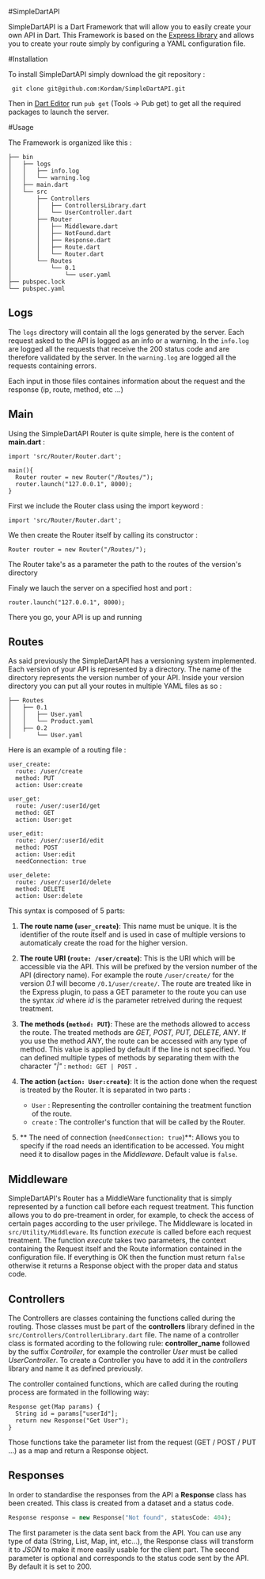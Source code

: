 #SimpleDartAPI

SimpleDartAPI is a Dart Framework that will allow you to easily create your own API in Dart.
This Framework is based on the [Express library](https://github.com/dartist/express) and allows you to create your route simply by configuring a YAML configuration file.

#Installation

To install SimpleDartAPI simply download the git repository :
```
 git clone git@github.com:Kordam/SimpleDartAPI.git
```
Then in [Dart Editor](https://www.dartlang.org/tools/editor/) run `pub get` (Tools -> Pub get) to get all the required packages to launch the server.

#Usage

The Framework is organized like this :

```
├── bin
│   ├── logs
│   │   ├── info.log
│   │   └── warning.log
│   ├── main.dart
│   └── src
│       ├── Controllers
│       │   ├── ControllersLibrary.dart
│       │   └── UserController.dart
│       ├── Router
│       │   ├── Middleware.dart
│       │   ├── NotFound.dart
│       │   ├── Response.dart
│       │   ├── Route.dart
│       │   └── Router.dart
│       └── Routes
│           └── 0.1
│               └── user.yaml
├── pubspec.lock
└── pubspec.yaml

```

## Logs

The `logs` directory will contain all the logs generated by the server. Each request asked to the API is logged as an info or a warning.
In the `info.log` are logged all the requests that receive the 200 status code and are therefore validated by the server.
In the `warning.log` are logged all the requests containing errors.

Each input in those files containes information about the request and the response (ip, route, method, etc ...)

## Main

Using the SimpleDartAPI Router is quite simple, here is the content of **main.dart** :

```
import 'src/Router/Router.dart';

main(){
  Router router = new Router("/Routes/");
  router.launch("127.0.0.1", 8000);
}
```

First we include the Router class using the import keyword :
```
import 'src/Router/Router.dart';
```

We then create the Router itself by calling its constructor :
```
Router router = new Router("/Routes/");
```
The Router take's as a parameter the path to the routes of the version's directory

Finaly we lauch the server on a specified host and port :
```
router.launch("127.0.0.1", 8000);
```

There you go, your API is up and running

## Routes

As said previously the SimpleDartAPI has a versioning system implemented.
Each version of your API is represented by a directory. The name of the directory represents the version number of your API.
Inside your version directory you can put all your routes in multiple YAML files as so :

```
├── Routes
│   ├── 0.1
│   │   ├── User.yaml
│   │   └── Product.yaml
│   ├── 0.2
│       └── User.yaml
```

Here is an example of a routing file :
```
user_create:
  route: /user/create
  method: PUT
  action: User:create

user_get:
  route: /user/:userId/get
  method: GET
  action: User:get

user_edit:
  route: /user/:userId/edit
  method: POST
  action: User:edit
  needConnection: true

user_delete:
  route: /user/:userId/delete
  method: DELETE
  action: User:delete
```

This syntax is composed of 5 parts:

1. **The route name (`user_create`)**: This name must be unique. It is the identifier of the route itself and is used in case of multiple versions to automaticaly create the road for the higher version.

2. **The route URI (`route: /user/create`)**: This is the URI which will be accessible via the API. This will be prefixed by the version number of the API (directory name). For example the route `/user/create/` for the version *0.1* will become `/0.1/user/create/`.
The route are treated like in the Express plugin, to pass a GET parameter to the route you can use the syntax *:id* where *id* is the parameter retreived during the request treatment.

3. **The methods (`method: PUT`)**: These are the methods allowed to access the route. The treated methods are *GET, POST, PUT, DELETE, ANY*. If you use the method *ANY*, the route can be accessed with any type of method. This value is applied by default if the line is not specified. 
You can defined multiple types of methods by separating them with the character *"|"* : `method: GET | POST `.

4. **The action (`action: User:create`)**: It is the action done when the request is treated by the Router. It is separated in two parts :
   * `User` : Representing the controller containing the treatment function of the route.
   * `create` : The controller's function that will be called by the Router.

5. ** The need of connection (`needConnection: true`)**: Allows you to specify if the road needs an identification to be accessed. You might need it to disallow pages in the *Middleware*. Default value is `false`.

## Middleware

SimpleDartAPI's Router has a MiddleWare functionality that is simply represented by a function call before each request treatment.
This function allows you to do pre-treament in order, for example, to check the access of certain pages according to the user privilege.
The Middleware is located in `src/Utility/Middleware`. Its function *execute* is called before each request treatment.
The function *execute* takes two parameters, the context containing the Request itself and the Route information contained in the configuration file.
If everything is OK then the function must return `false` otherwise it returns a Response object with the proper data and status code.

## Controllers

The Controllers are classes containing the functions called during the routing. Those classes must be part of the **controllers** library defined in the `src/Controllers/ControllerLibrary.dart` file. The name of a controller class is formated acording to the following rule: **controller_name** followed by the suffix *Controller*, for example the controller *User* must be called *UserController*.
To create a Controller you have to add it in the *controllers* library and name it as defined previously.

The controller contained functions, which are called during the routing process are formated in the folllowing way:
```
Response get(Map params) {
  String id = params["userId"];
  return new Response("Get User");
}
```
Those functions take the parameter list from the request (GET / POST / PUT ...) as a map and return a Response object.


## Responses

In order to standardise the responses from the API a **Response** class has been created. This class is created from a dataset and a status code.

```dart
Response response = new Response("Not found", statusCode: 404);
```

The first parameter is the data sent back from the API. You can use any type of data (String, List, Map, int, etc...), the Response class will transform it to *JSON* to make it more easily usable for the client part.
The second parameter is optional and corresponds to the status code sent by the API. By default it is set to 200.

